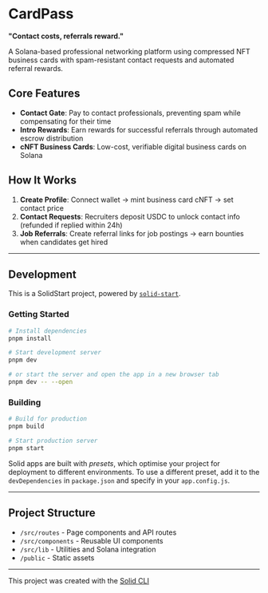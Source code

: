 # CardPass

**"Contact costs, referrals reward."**

A Solana-based professional networking platform using compressed NFT business cards with spam-resistant contact requests and automated referral rewards.

## Core Features

- **Contact Gate**: Pay to contact professionals, preventing spam while compensating for their time
- **Intro Rewards**: Earn rewards for successful referrals through automated escrow distribution
- **cNFT Business Cards**: Low-cost, verifiable digital business cards on Solana

## How It Works

1. **Create Profile**: Connect wallet → mint business card cNFT → set contact price
2. **Contact Requests**: Recruiters deposit USDC to unlock contact info (refunded if replied within 24h)
3. **Job Referrals**: Create referral links for job postings → earn bounties when candidates get hired

---

## Development

This is a SolidStart project, powered by [`solid-start`](https://start.solidjs.com).

### Getting Started

```bash
# Install dependencies
pnpm install

# Start development server
pnpm dev

# or start the server and open the app in a new browser tab
pnpm dev -- --open
```

### Building

```bash
# Build for production
pnpm build

# Start production server
pnpm start
```

Solid apps are built with _presets_, which optimise your project for deployment to different environments. To use a different preset, add it to the `devDependencies` in `package.json` and specify in your `app.config.js`.

---

## Project Structure

- `/src/routes` - Page components and API routes
- `/src/components` - Reusable UI components  
- `/src/lib` - Utilities and Solana integration
- `/public` - Static assets

---

This project was created with the [Solid CLI](https://github.com/solidjs-community/solid-cli)
